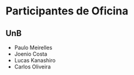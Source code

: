 # Participantes de Oficina

## UnB

* Paulo Meirelles
* Joenio Costa
* Lucas Kanashiro
* Carlos Oliveira

